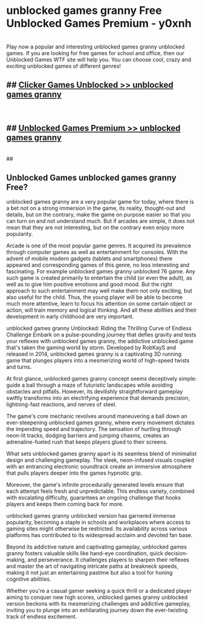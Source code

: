 # unblocked games granny  Free Unblocked Games Premium - y0xnh <br>
<br>
Play now a popular and interesting unblocked games granny unblocked games. If you are looking for free games for school and office, then our Unblocked Games WTF site will help you. You can choose cool, crazy and exciting unblocked games of different genres!


## ##  [Clicker Games Unblocked >> unblocked games granny](http://freeplayer.one?title=unblocked_games_granny&ref=UGames)
  <br>

##  ## [Unblocked Games Premium >> unblocked games granny](http://freeplayer.one?title=unblocked_games_granny&ref=UGames)
  <br>
  ##



## Unblocked Games unblocked games granny Free?

unblocked games granny are a very popular game for today, where there is a bet not on a strong immersion in the game, its reality, thought-out and details, but on the contrary, make the game on purpose easier so that you can turn on and not understand much. But if arcades are simple, it does not mean that they are not interesting, but on the contrary even enjoy more popularity.

Arcade is one of the most popular game genres. It acquired its prevalence through computer games as well as entertainment for consoles. With the advent of mobile modern gadgets (tablets and smartphones) there appeared and corresponding games of this genre, no less interesting and fascinating. For example unblocked games granny unblocked 76 game. Any such game is created primarily to entertain the child (or even the adult), as well as to give him positive emotions and good mood. But the right approach to such entertainment may well make them not only exciting, but also useful for the child. Thus, the young player will be able to become much more attentive, learn to focus his attention on some certain object or action, will train memory and logical thinking. And all these abilities and their development in early childhood are very important.

unblocked games granny Unblocked: Riding the Thrilling Curve of Endless Challenge
Embark on a pulse-pounding journey that defies gravity and tests your reflexes with unblocked games granny, the addictive unblocked game that's taken the gaming world by storm. Developed by RobKayS and released in 2014, unblocked games granny is a captivating 3D running game that plunges players into a mesmerizing world of high-speed twists and turns.

At first glance, unblocked games granny concept seems deceptively simple: guide a ball through a maze of futuristic landscapes while avoiding obstacles and pitfalls. However, its devilishly straightforward gameplay swiftly transforms into an electrifying experience that demands precision, lightning-fast reactions, and nerves of steel.

The game's core mechanic revolves around maneuvering a ball down an ever-steepening unblocked games granny, where every movement dictates the impending speed and trajectory. The sensation of hurtling through neon-lit tracks, dodging barriers and jumping chasms, creates an adrenaline-fueled rush that keeps players glued to their screens.

What sets unblocked games granny apart is its seamless blend of minimalist design and challenging gameplay. The sleek, neon-infused visuals coupled with an entrancing electronic soundtrack create an immersive atmosphere that pulls players deeper into the games hypnotic grip.

Moreover, the game's infinite procedurally generated levels ensure that each attempt feels fresh and unpredictable. This endless variety, combined with escalating difficulty, guarantees an ongoing challenge that hooks players and keeps them coming back for more.

unblocked games granny unblocked version has garnered immense popularity, becoming a staple in schools and workplaces where access to gaming sites might otherwise be restricted. Its availability across various platforms has contributed to its widespread acclaim and devoted fan base.

Beyond its addictive nature and captivating gameplay, unblocked games granny fosters valuable skills like hand-eye coordination, quick decision-making, and perseverance. It challenges players to sharpen their reflexes and master the art of navigating intricate paths at breakneck speeds, making it not just an entertaining pastime but also a tool for honing cognitive abilities.

Whether you're a casual gamer seeking a quick thrill or a dedicated player aiming to conquer new high scores, unblocked games granny unblocked version beckons with its mesmerizing challenges and addictive gameplay, inviting you to plunge into an exhilarating journey down the ever-twisting track of endless excitement.
